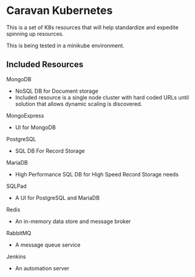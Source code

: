 # Caravan Kubernetes
This is a set of K8s resources that will help standardize and expedite spinning up resources.

This is being tested in a minikube environment.

## Included Resources
MongoDB
- NoSQL DB for Document storage
- Included resource is a single node cluster with hard coded URLs until solution that allows dynamic scaling is discovered.

MongoExpress 
- UI for MongoDB

PostgreSQL
- SQL DB For Record Storage

MariaDB
- High Performance SQL DB for High Speed Record Storage needs

SQLPad
- A UI for PostgreSQL and MariaDB

Redis
- An in-memory data store and message broker

RabbitMQ
- A message queue service

Jenkins
- An automation server

